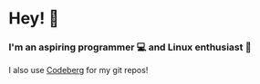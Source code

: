 # Hey! 👋

### I'm an aspiring programmer 💻 and Linux enthusiast 🐧

I also use [Codeberg](https://codeberg.org/theamazing0) for my git repos!

<!-- [![Top Langs](https://github-readme-stats.vercel.app/api/top-langs/?username=theamazing0&exclude_repo=Capitals-3.0,Capitals-2.0,Capitals-1.0,Capitals&layout=compact)](https://github.com/anuraghazra/github-readme-stats) -->
